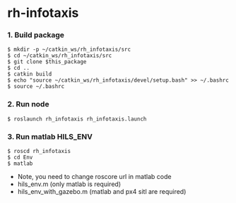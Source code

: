 # rh-infotaxis

### 1. Build package
```
$ mkdir -p ~/catkin_ws/rh_infotaxis/src
$ cd ~/catkin_ws/rh_infotaxis/src
$ git clone $this_package
$ cd ..
$ catkin build
$ echo "source ~/catkin_ws/rh_infotaxis/devel/setup.bash" >> ~/.bashrc
$ source ~/.bashrc
```

### 2. Run node
```
$ roslaunch rh_infotaxis rh_infotaxis.launch
```

### 3. Run matlab HILS_ENV
```
$ roscd rh_infotaxis
$ cd Env
$ matlab
```
* Note, you need to change roscore url in matlab code
* hils_env.m (only matlab is required)
* hils_env_with_gazebo.m (matlab and px4 sitl are required)
